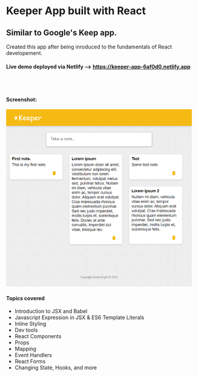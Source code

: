 # Keeper App built with React

## Similar to Google's Keep app.

Created this app after being inroduced to the fundamentals of React developement.

#### Live demo deployed via Netlify --> https://keeper-app-6af0d0.netlify.app

<br><br>
#### Screenshot:

![interface1](https://github.com/AsmirKopic/react-keeper-app/blob/main/screenshot/capture.PNG)


#### Topics covered
- Introduction to JSX and Babel
- Javascript Expression in JSX & ES6 Template Literals
- Inline Styling
- Dev tools 
- React Components
- Props
- Mapping
- Event Handlers
- React Forms
- Changing State, Hooks, and more
